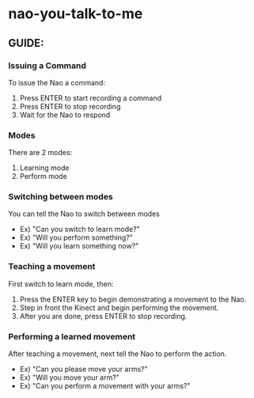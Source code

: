 # nao-you-talk-to-me


## GUIDE:


### Issuing a Command
To issue the Nao a command:   

1. Press ENTER to start recording a command  
2. Press ENTER to stop recording  
3. Wait for the Nao to respond  

### Modes 
There are 2 modes: 
 
1. Learning mode   
2. Perform mode

  

### Switching between modes
You can tell the Nao to switch between modes

* Ex)  "Can you switch to learn mode?"  
* Ex)  "Will you perform something?"  
* Ex)  "Will you learn something now?"  

### Teaching a movement
First switch to learn mode, then:  

1. Press the ENTER key to begin demonstrating a movement to the Nao.   
2. Step in front the Kinect and begin performing the movement.  
3. After you are done, press ENTER to stop recording.


### Performing a learned movement

After teaching a movement, next tell the Nao to perform the action.

* Ex) "Can you please move your arms?"  
* Ex) "Will you move your arm?"  
* Ex) "Can you perform a movement with your arms?"  
